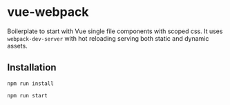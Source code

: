 # vue-webpack

Boilerplate to start with Vue single file components with scoped css. It uses `webpack-dev-server` with hot reloading serving both static and dynamic assets.

## Installation
`npm run install`

`npm run start`
